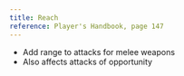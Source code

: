 ```yaml
---
title: Reach
reference: Player's Handbook, page 147
---
```


- Add range to attacks for melee weapons
- Also affects attacks of opportunity
